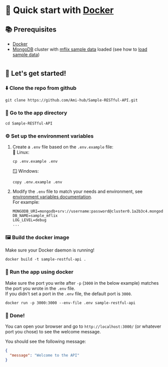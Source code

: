 # 🐳 Quick start with [Docker](https://www.docker.com/)

## 📚 Prerequisites

- [Docker](https://www.docker.com/)
- [MongoDB](https://www.mongodb.com/) cluster with [mflix sample data](https://www.mongodb.com/docs/atlas/sample-data/sample-mflix/) loaded (see how to [load sample data](https://www.mongodb.com/docs/guides/atlas/sample-data/))

#

## 🚀 Let's get started!

### ⬇️ Clone the repo from github

```
git clone https://github.com/Ami-hub/Sample-RESTful-API.git
```

### 🚗 Go to the app directory

```
cd Sample-RESTful-API
```

### ⚙️ Set up the environment variables

1. Create a `.env` file based on the `.env.example` file:  
   🐧 Linux:

   ```
   cp .env.example .env
   ```

   🪟 Windows:

   ```
   copy .env.example .env
   ```

2. Modify the `.env` file to match your needs and environment, see [environment variables documentation](envConfiguration.md).  
   For example:

   ```env
   MONGODB_URI=mongodb+srv://username:password@cluster0.1a2b3c4.mongodb.net/
   DB_NAME=sample_mflix
   LOG_LEVEL=debug
   ...
   ```

### 🖼️ Build the docker image

Make sure your Docker daemon is running!

```
docker build -t sample-restful-api .
```

### 👟 Run the app using docker

Make sure the port you write after `-p` (`3000` in the below example) matches the port you wrote in the `.env` file.  
If you didn't set a port in the `.env` file, the default port is `3000`.

```
docker run -p 3000:3000 --env-file .env sample-restful-api
```

### 🎉 Done!

You can open your browser and go to `http://localhost:3000/` (or whatever port you chose) to see the welcome message.

You should see the following message:

```json
{
  "message": "Welcome to the API"
}
```
